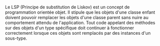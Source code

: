 Le LSP (Principe de substitution de Liskov) est un concept de programmation orientée objet. Il stipule que les objets d'une classe enfant doivent pouvoir remplacer les objets d'une classe parent sans nuire au comportement attendu de l'application.
Tout code appelant des méthodes sur des objets d'un type spécifique doit continuer à fonctionner correctement lorsque ces objets sont remplacés par des instances d'un sous-type.
